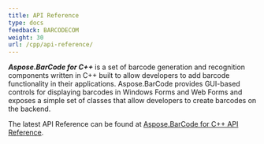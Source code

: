```yaml
---
title: API Reference
type: docs
feedback: BARCODECOM
weight: 30
url: /cpp/api-reference/
---
```


***Aspose.BarCode for C++*** is a set of barcode generation and recognition components written in C++ built to allow developers to add barcode functionality in their applications. Aspose.BarCode provides GUI-based controls for displaying barcodes in Windows Forms and Web Forms and exposes a simple set of classes that allow developers to create barcodes on the backend.

The latest API Reference can be found at [Aspose.BarCode for C++ API Reference](https://reference.aspose.com/cpp/barcode).

